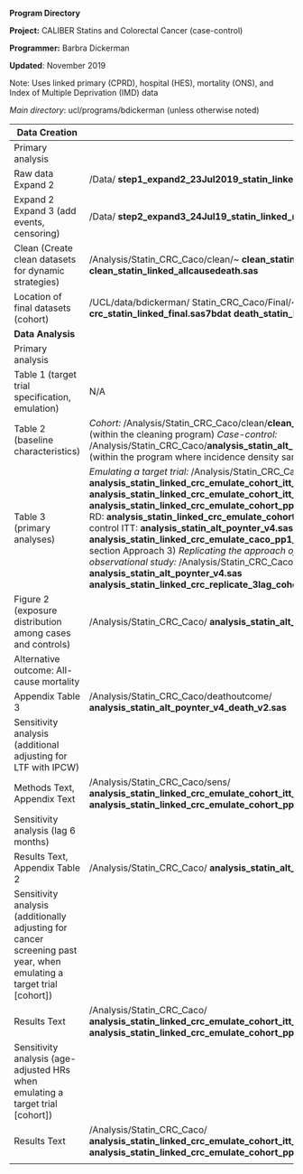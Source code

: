 **Program Directory**

**Project:** CALIBER Statins and Colorectal Cancer (case-control)

**Programmer:** Barbra Dickerman

**Updated**: November 2019

Note: Uses linked primary (CPRD), hospital (HES), mortality (ONS), and Index of
Multiple Deprivation (IMD) data

*Main directory*: ucl/programs/bdickerman (unless otherwise noted)

| **Data Creation**                                                                                                    |                                                                                                                                                                                                                                                                                                                                                                                                                                                                                                                                                                                                                                                                                                                          |
|----------------------------------------------------------------------------------------------------------------------|--------------------------------------------------------------------------------------------------------------------------------------------------------------------------------------------------------------------------------------------------------------------------------------------------------------------------------------------------------------------------------------------------------------------------------------------------------------------------------------------------------------------------------------------------------------------------------------------------------------------------------------------------------------------------------------------------------------------------|
| Primary analysis                                                                                                     |                                                                                                                                                                                                                                                                                                                                                                                                                                                                                                                                                                                                                                                                                                                          |
| Raw data Expand 2                                                                                                    | /Data/ **step1_expand2_23Jul2019_statin_linked_main.sas**                                                                                                                                                                                                                                                                                                                                                                                                                                                                                                                                                                                                                                                                |
| Expand 2 Expand 3 (add events, censoring)                                                                            | /Data/ **step2_expand3_24Jul19_statin_linked_main.sas**                                                                                                                                                                                                                                                                                                                                                                                                                                                                                                                                                                                                                                                                  |
| Clean (Create clean datasets for dynamic strategies)                                                                 | /Analysis/Statin_CRC_Caco/clean/\~ **clean_statin_linked_crc.sas** **clean_statin_linked_allcausedeath.sas**                                                                                                                                                                                                                                                                                                                                                                                                                                                                                                                                                                                                             |
| Location of final datasets (cohort)                                                                                  | /UCL/data/bdickerman/ Statin_CRC_Caco/Final/\~  **crc_statin_linked_final.sas7bdat** **death_statin_linked_final.sas7bdat**                                                                                                                                                                                                                                                                                                                                                                                                                                                                                                                                                                                              |
| **Data Analysis**                                                                                                    |                                                                                                                                                                                                                                                                                                                                                                                                                                                                                                                                                                                                                                                                                                                          |
| Primary analysis                                                                                                     |                                                                                                                                                                                                                                                                                                                                                                                                                                                                                                                                                                                                                                                                                                                          |
| Table 1 (target trial specification, emulation)                                                                      | N/A                                                                                                                                                                                                                                                                                                                                                                                                                                                                                                                                                                                                                                                                                                                      |
| Table 2 (baseline characteristics)                                                                                   | *Cohort:* /Analysis/Statin_CRC_Caco/clean/**clean_statin_linked_crc.sas** (within the cleaning program)  *Case-control:* /Analysis/Statin_CRC_Caco/**analysis_statin_alt_poynter_v4.sas** (within the program where incidence density sampling is performed)                                                                                                                                                                                                                                                                                                                                                                                                                                                             |
| Table 3 (primary analyses)                                                                                           | *Emulating a target trial:* /Analysis/Statin_CRC_Caco/ Cohort ITT HR: **analysis_statin_linked_crc_emulate_cohort_itt_hr.sas** Cohort ITT RD: **analysis_statin_linked_crc_emulate_cohort_itt_rd.sas** Cohort PP HR: **analysis_statin_linked_crc_emulate_cohort_pp1_hr.sas** Cohort PP RD: **analysis_statin_linked_crc_emulate_cohort_pp1_rd.sas**  Case-control ITT: **analysis_statin_alt_poynter_v4.sas** Case-control PP HR: **analysis_statin_linked_crc_emulate_caco_pp1_hr_new.sas** (see section Approach 3)  *Replicating the approach of a previous observational study:* /Analysis/Statin_CRC_Caco/ **analysis_statin_alt_poynter_v4.sas** **analysis_statin_linked_crc_replicate_3lag_cohort_itt_rd.sas**  |
| Figure 2 (exposure distribution among cases and controls)                                                            | /Analysis/Statin_CRC_Caco/ **analysis_statin_alt_poynter_v4.sas**                                                                                                                                                                                                                                                                                                                                                                                                                                                                                                                                                                                                                                                        |
| Alternative outcome: All-cause mortality                                                                             |                                                                                                                                                                                                                                                                                                                                                                                                                                                                                                                                                                                                                                                                                                                          |
| Appendix Table 3                                                                                                     | /Analysis/Statin_CRC_Caco/deathoutcome/ **analysis_statin_alt_poynter_v4_death_v2.sas**                                                                                                                                                                                                                                                                                                                                                                                                                                                                                                                                                                                                                                  |
| Sensitivity analysis (additional adjusting for LTF with IPCW)                                                        |                                                                                                                                                                                                                                                                                                                                                                                                                                                                                                                                                                                                                                                                                                                          |
| Methods Text, Appendix Text                                                                                          | /Analysis/Statin_CRC_Caco/sens/ **analysis_statin_linked_crc_emulate_cohort_itt_hr_sens_ipcw.sas** **analysis_statin_linked_crc_emulate_cohort_pp1_hr_sens_ipcw.sas**                                                                                                                                                                                                                                                                                                                                                                                                                                                                                                                                                    |
| Sensitivity analysis (lag 6 months)                                                                                  |                                                                                                                                                                                                                                                                                                                                                                                                                                                                                                                                                                                                                                                                                                                          |
| Results Text, Appendix Table 2                                                                                       | /Analysis/Statin_CRC_Caco/ **analysis_statin_alt_poynter_v4.sas**                                                                                                                                                                                                                                                                                                                                                                                                                                                                                                                                                                                                                                                        |
| Sensitivity analysis (additionally adjusting for cancer screening past year, when emulating a target trial [cohort]) |                                                                                                                                                                                                                                                                                                                                                                                                                                                                                                                                                                                                                                                                                                                          |
| Results Text                                                                                                         | /Analysis/Statin_CRC_Caco/ **analysis_statin_linked_crc_emulate_cohort_itt_hr_screenadj.sas** **analysis_statin_linked_crc_emulate_cohort_pp1_hr_screenadj.sas**                                                                                                                                                                                                                                                                                                                                                                                                                                                                                                                                                         |
| Sensitivity analysis (age-adjusted HRs when emulating a target trial [cohort])                                       |                                                                                                                                                                                                                                                                                                                                                                                                                                                                                                                                                                                                                                                                                                                          |
| Results Text                                                                                                         | /Analysis/Statin_CRC_Caco/ **analysis_statin_linked_crc_emulate_cohort_itt_hr_ageadj.sas** **analysis_statin_linked_crc_emulate_cohort_pp1_hr_ageadj_new.sas**                                                                                                                                                                                                                                                                                                                                                                                                                                                                                                                                                           |
|                                                                                                                      |                                                                                                                                                                                                                                                                                                                                                                                                                                                                                                                                                                                                                                                                                                                          |

